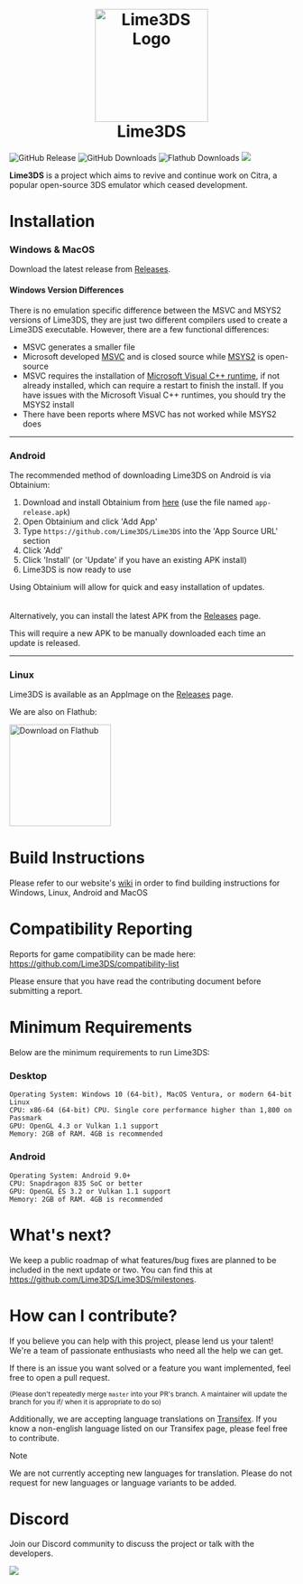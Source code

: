 <h1 align="center">
  <br>
  <a href="[https://github.com/Lime3DS]"><img src="https://raw.githubusercontent.com/Loyla486/Lime3DS/1b1c4f29d4280c750702459fd9a6ada539a4e9a9/dist/lime.svg" alt="Lime3DS Logo" width="200"></a>
  <br>
  <b>Lime3DS</b>
  <br>
</h1>

![GitHub Release](https://img.shields.io/github/v/release/Loyla486/Lime3DS?label=Current%20Release)
![GitHub Downloads](https://img.shields.io/github/downloads/Loyla486/Lime3DS/total?logo=github&label=GitHub%20Downloads)
![Flathub Downloads](https://img.shields.io/flathub/downloads/io.github.lime3ds.Lime3DS?logo=Flathub&label=Flathub%20Downloads)
![](https://github.com/Lime3DS/Lime3DS/actions/workflows/build.yml/badge.svg)

<b>Lime3DS</b> is a project which aims to revive and continue work on Citra, a popular open-source 3DS emulator which ceased development.

# Installation

### Windows & MacOS

Download the latest release from [Releases](https://github.com/Loyla486/Lime3DS/releases).

#### Windows Version Differences
There is no emulation specific difference between the MSVC and MSYS2 versions of Lime3DS, they are just two different compilers used to create a Lime3DS executable. However, there are a few functional differences:
* MSVC generates a smaller file
* Microsoft developed [MSVC](https://learn.microsoft.com/en-us/cpp/windows/latest-supported-vc-redist) and is closed source while [MSYS2](https://www.msys2.org/) is open-source
* MSVC requires the installation of [Microsoft Visual C++ runtime](https://learn.microsoft.com/en-us/cpp/windows/latest-supported-vc-redist), if not already installed, which can require a restart to finish the install. If you have issues with the Microsoft Visual C++ runtimes, you should try the MSYS2 install
* There have been reports where MSVC has not worked while MSYS2 does

---
### Android
The recommended method of downloading Lime3DS on Android is via Obtainium:
1. Download and install Obtainium from [here](https://github.com/ImranR98/Obtainium/releases) (use the file named `app-release.apk`)
2. Open Obtainium and click 'Add App'
3. Type `https://github.com/Lime3DS/Lime3DS` into the 'App Source URL' section
4. Click 'Add'
5. Click 'Install' (or 'Update' if you have an existing APK install)
6. Lime3DS is now ready to use

Using Obtainium will allow for quick and easy installation of updates.
\
\
\
Alternatively, you can install the latest APK from the [Releases](https://github.com/Loyla486/Lime3DS/releases) page.

This will require a new APK to be manually downloaded each time an update is released.

---
### Linux

Lime3DS is available as an AppImage on the [Releases](https://github.com/Loyla486/Lime3DS/releases) page.

We are also on Flathub:

<a href=https://flathub.org/apps/io.github.lime3ds.Lime3DS><img width='180' alt='Download on Flathub' src='https://dl.flathub.org/assets/badges/flathub-badge-en.png'/></a>

# Build Instructions
Please refer to our website's [wiki](https://github.com/Loyla486/Lime3DS/wiki/Building-From-Source) in order to find building instructions for Windows, Linux, Android and MacOS

# Compatibility Reporting
Reports for game compatibility can be made here: https://github.com/Lime3DS/compatibility-list

Please ensure that you have read the contributing document before submitting a report.

# Minimum Requirements
Below are the minimum requirements to run Lime3DS:
### Desktop
```
Operating System: Windows 10 (64-bit), MacOS Ventura, or modern 64-bit Linux
CPU: x86-64 (64-bit) CPU. Single core performance higher than 1,800 on Passmark
GPU: OpenGL 4.3 or Vulkan 1.1 support
Memory: 2GB of RAM. 4GB is recommended
```
### Android
```
Operating System: Android 9.0+
CPU: Snapdragon 835 SoC or better
GPU: OpenGL ES 3.2 or Vulkan 1.1 support
Memory: 2GB of RAM. 4GB is recommended
```

# What's next?
We keep a public roadmap of what features/bug fixes are planned to be included in the next update or two.
You can find this at https://github.com/Lime3DS/Lime3DS/milestones.

# How can I contribute?
If you believe you can help with this project, please lend us your talent! We're a team of passionate enthusiasts who need all the help we can get.

If there is an issue you want solved or a feature you want implemented, feel free to open a pull request.

<sup>(Please don't repeatedly merge `master` into your PR's branch. A maintainer will update the branch for you if/ when it is appropriate to do so)</sup>

Additionally, we are accepting language translations on [Transifex](https://app.transifex.com/lime3ds/lime3ds). If you know a non-english language listed on our Transifex page, please feel free to contribute.

> [!NOTE]  
> We are not currently accepting new languages for translation. Please do not request for new languages or language variants to be added.

# Discord
Join our Discord community to discuss the project or talk with the developers.

[![](https://dcbadge.vercel.app/api/server/4ZjMpAp3M6)](https://discord.gg/4ZjMpAp3M6)
